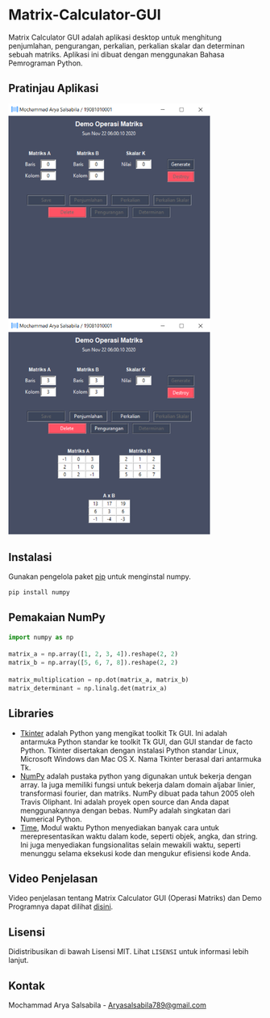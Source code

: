 # Matrix-Calculator-GUI

Matrix Calculator GUI adalah aplikasi desktop untuk menghitung penjumlahan, pengurangan, perkalian, perkalian skalar dan determinan sebuah matriks. Aplikasi ini dibuat dengan menggunakan Bahasa Pemrograman Python.

## Pratinjau Aplikasi

<p>
<img width="400px" src="https://github.com/arryaaas/Matrix-Calculator-GUI/blob/master/image-2.png"/>
<img width="400px" src="https://github.com/arryaaas/Matrix-Calculator-GUI/blob/master/image-1.png"/>
</p>

## Instalasi

Gunakan pengelola paket [pip](https://pip.pypa.io/en/stable/) untuk menginstal numpy.

```bash
pip install numpy
```

## Pemakaian NumPy

```python
import numpy as np

matrix_a = np.array([1, 2, 3, 4]).reshape(2, 2)
matrix_b = np.array([5, 6, 7, 8]).reshape(2, 2)

matrix_multiplication = np.dot(matrix_a, matrix_b)
matrix_determinant = np.linalg.det(matrix_a)
```

## Libraries
- [Tkinter](https://docs.python.org/3/library/tkinter.html) adalah Python yang mengikat toolkit Tk GUI. Ini adalah antarmuka Python standar ke toolkit Tk GUI, dan GUI standar de facto Python. Tkinter disertakan dengan instalasi Python standar Linux, Microsoft Windows dan Mac OS X. Nama Tkinter berasal dari antarmuka Tk.
- [NumPy](https://numpy.org/) adalah pustaka python yang digunakan untuk bekerja dengan array. Ia juga memiliki fungsi untuk bekerja dalam domain aljabar linier, transformasi fourier, dan matriks. NumPy dibuat pada tahun 2005 oleh Travis Oliphant. Ini adalah proyek open source dan Anda dapat menggunakannya dengan bebas. NumPy adalah singkatan dari Numerical Python.
- [Time](https://docs.python.org/3/library/time.html), Modul waktu Python menyediakan banyak cara untuk merepresentasikan waktu dalam kode, seperti objek, angka, dan string. Ini juga menyediakan fungsionalitas selain mewakili waktu, seperti menunggu selama eksekusi kode dan mengukur efisiensi kode Anda.

## Video Penjelasan 

Video penjelasan tentang Matrix Calculator GUI (Operasi Matriks) dan Demo Programnya dapat dilihat [disini](https://youtu.be/DQyrIqbD0L0).

## Lisensi

Didistribusikan di bawah Lisensi MIT. Lihat `LISENSI` untuk informasi lebih lanjut.

## Kontak

Mochammad Arya Salsabila - Aryasalsabila789@gmail.com

